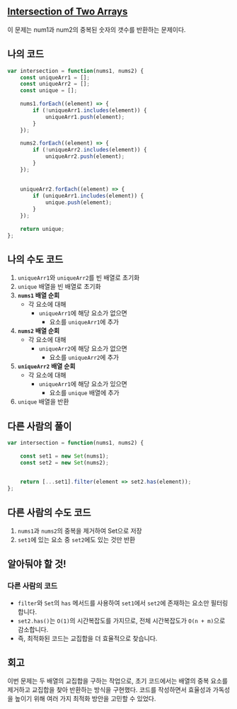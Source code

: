 ## [**Intersection of Two Arrays**](https://leetcode.com/problems/intersection-of-two-arrays/)

이 문제는 num1과 num2의 중복된 숫자의 갯수를 반환하는 문제이다.

## 나의 코드

```jsx
var intersection = function(nums1, nums2) {
    const uniqueArr1 = [];
    const uniqueArr2 = [];
    const unique = [];
  
    nums1.forEach((element) => {
        if (!uniqueArr1.includes(element)) {
            uniqueArr1.push(element);
        }
    });
  
    nums2.forEach((element) => {
        if (!uniqueArr2.includes(element)) {
            uniqueArr2.push(element);
        }
    });
  
    
    uniqueArr2.forEach((element) => {
        if (uniqueArr1.includes(element)) {
            unique.push(element);
        }
    });
  
    return unique;  
};
```

## 나의 수도 코드

1. `uniqueArr1`와 `uniqueArr2`를 빈 배열로 초기화
2. `unique` 배열을 빈 배열로 초기화
3. **`nums1` 배열 순회**
    - 각 요소에 대해
        - `uniqueArr1`에 해당 요소가 없으면
            - 요소를 `uniqueArr1`에 추가
4. **`nums2` 배열 순회**
    - 각 요소에 대해
        - `uniqueArr2`에 해당 요소가 없으면
            - 요소를 `uniqueArr2`에 추가
5. **`uniqueArr2` 배열 순회**
    - 각 요소에 대해
        - `uniqueArr1`에 해당 요소가 있으면
            - 요소를 `unique` 배열에 추가
6. `unique` 배열을 반환

## 다른 사람의 풀이

```jsx
var intersection = function(nums1, nums2) {
   
    const set1 = new Set(nums1);
    const set2 = new Set(nums2);
    

    return [...set1].filter(element => set2.has(element));
};
```

## 다른 사람의 수도 코드

1.  `nums1`과 `nums2`의 중복을 제거하여 Set으로 저장
2. `set1`에 있는 요소 중 `set2`에도 있는 것만 반환

## 알아둬야 할 것!

### 다른 사람의 코드

- `filter`와 `Set`의 `has` 메서드를 사용하여 `set1`에서 `set2`에 존재하는 요소만 필터링합니다.
- `set2.has()`는 `O(1)`의 시간복잡도를 가지므로, 전체 시간복잡도가 `O(n + m)`으로 감소합니다.
- 즉, 최적화된 코드는 교집합을 더 효율적으로 찾습니다.

## 회고

이번 문제는 두 배열의 교집합을 구하는 작업으로, 초기 코드에서는 배열의 중복 요소를 제거하고 교집합을 찾아 반환하는 방식을 구현했다. 코드를 작성하면서 효율성과 가독성을 높이기 위해 여러 가지 최적화 방안을 고민할 수 있었다.
